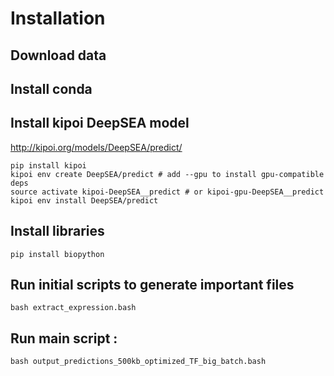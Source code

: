 # Installation
## Download data
## Install conda
## Install kipoi DeepSEA model
http://kipoi.org/models/DeepSEA/predict/
```
pip install kipoi
kipoi env create DeepSEA/predict # add --gpu to install gpu-compatible deps
source activate kipoi-DeepSEA__predict # or kipoi-gpu-DeepSEA__predict
kipoi env install DeepSEA/predict
```
## Install libraries
```
pip install biopython
```
## Run initial scripts to generate important files
```
bash extract_expression.bash
```
## Run main script :
```
bash output_predictions_500kb_optimized_TF_big_batch.bash
```